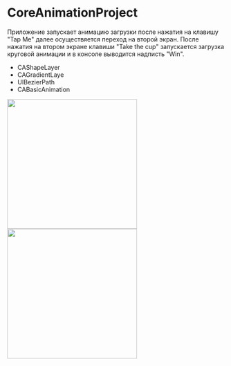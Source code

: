 # CoreAnimationProject

Приложение запускает анимацию загрузки после нажатия на клавишу "Tap Me" далее осуществяется переход на второй экран. После нажатия на втором экране клавиши "Take the cup" запускается загрузка круговой анимации и в консоле выводится надписть "Win".

- CAShapeLayer
- CAGradientLaye
- UIBezierPath
- CABasicAnimation

<img src="https://user-images.githubusercontent.com/81886542/133481313-36399028-9a5a-4e5c-ba3a-8c958de937c0.png" width="300" />

<img src="https://user-images.githubusercontent.com/81886542/133481322-a0431ee3-8d1b-4298-a145-406c6f6475b3.png" width="300" />
